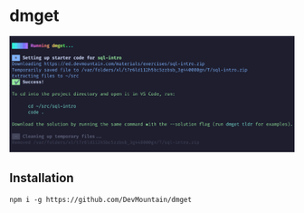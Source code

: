 # dmget

![screenshot](screenshot.png)

## Installation

```
npm i -g https://github.com/DevMountain/dmget
```